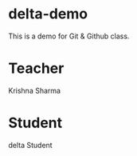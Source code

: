 # delta-demo
This is a demo for Git &amp; Github class.


# Teacher
Krishna Sharma

# Student
delta Student